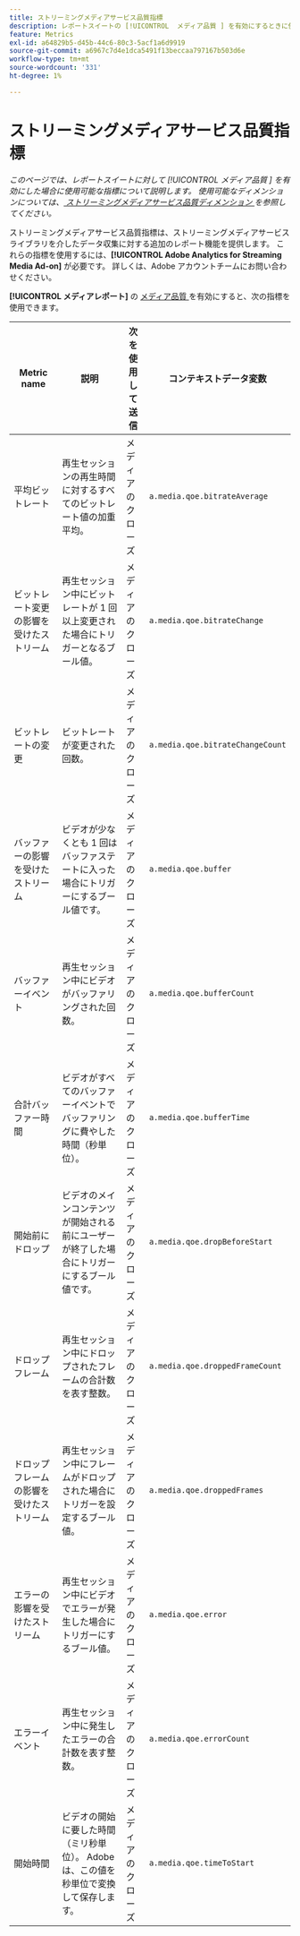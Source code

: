```yaml
---
title: ストリーミングメディアサービス品質指標
description: レポートスイートの [!UICONTROL  メディア品質 ] を有効にするときに使用できる指標です。
feature: Metrics
exl-id: a64829b5-d45b-44c6-80c3-5acf1a6d9919
source-git-commit: a6967c7d4e1dca5491f13beccaa797167b503d6e
workflow-type: tm+mt
source-wordcount: '331'
ht-degree: 1%

---
```


# ストリーミングメディアサービス品質指標

*このページでは、レポートスイートに対して [!UICONTROL  メディア品質 ] を有効にした場合に使用可能な指標について説明します。 使用可能なディメンションについては、[ ストリーミングメディアサービス品質ディメンション ](../dimensions/sm-quality.md) を参照してください。*

ストリーミングメディアサービス品質指標は、ストリーミングメディアサービスライブラリを介したデータ収集に対する追加のレポート機能を提供します。 これらの指標を使用するには、**[!UICONTROL Adobe Analytics for Streaming Media Ad-on]** が必要です。 詳しくは、Adobe アカウントチームにお問い合わせください。

**[!UICONTROL メディアレポート]** の [ メディア品質 ](/help/admin/tools/manage-rs/edit-settings/media-management.md) を有効にすると、次の指標を使用できます。

| Metric name | 説明 | 次を使用して送信 | コンテキストデータ変数 |
| --- | --- | --- | --- |
| 平均ビットレート | 再生セッションの再生時間に対するすべてのビットレート値の加重平均。 | メディアのクローズ | `a.media.qoe.bitrateAverage` |
| ビットレート変更の影響を受けたストリーム | 再生セッション中にビットレートが 1 回以上変更された場合にトリガーとなるブール値。 | メディアのクローズ | `a.media.qoe.bitrateChange` |
| ビットレートの変更 | ビットレートが変更された回数。 | メディアのクローズ | `a.media.qoe.bitrateChangeCount` |
| バッファーの影響を受けたストリーム | ビデオが少なくとも 1 回はバッファステートに入った場合にトリガーにするブール値です。 | メディアのクローズ | `a.media.qoe.buffer` |
| バッファーイベント | 再生セッション中にビデオがバッファリングされた回数。 | メディアのクローズ | `a.media.qoe.bufferCount` |
| 合計バッファー時間 | ビデオがすべてのバッファーイベントでバッファリングに費やした時間（秒単位）。 | メディアのクローズ | `a.media.qoe.bufferTime` |
| 開始前にドロップ | ビデオのメインコンテンツが開始される前にユーザーが終了した場合にトリガーにするブール値です。 | メディアのクローズ | `a.media.qoe.dropBeforeStart` |
| ドロップフレーム | 再生セッション中にドロップされたフレームの合計数を表す整数。 | メディアのクローズ | `a.media.qoe.droppedFrameCount` |
| ドロップフレームの影響を受けたストリーム | 再生セッション中にフレームがドロップされた場合にトリガーを設定するブール値。 | メディアのクローズ | `a.media.qoe.droppedFrames` |
| エラーの影響を受けたストリーム | 再生セッション中にビデオでエラーが発生した場合にトリガーにするブール値。 | メディアのクローズ | `a.media.qoe.error` |
| エラーイベント | 再生セッション中に発生したエラーの合計数を表す整数。 | メディアのクローズ | `a.media.qoe.errorCount` |
| 開始時間 | ビデオの開始に要した時間（ミリ秒単位）。 Adobeは、この値を秒単位で変換して保存します。 | メディアのクローズ | `a.media.qoe.timeToStart` |
